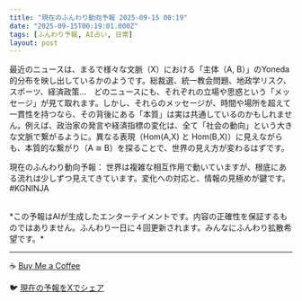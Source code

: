 ```yaml
---
title: "現在のふんわり動向予報 2025-09-15 00:19"
date: "2025-09-15T00:19:01.000Z"
tags: [ふんわり予報, AI占い, 日常]
layout: post
---
```


最近のニュースは、まるで様々な文脈（X）における「主体（A, B）」のYoneda的分布を映し出しているかのようです。総裁選、統一教会問題、地政学リスク、スポーツ、経済政策…　どのニュースにも、それぞれの立場や思惑という「メッセージ」が見て取れます。しかし、それらのメッセージが、時間や場所を超えて一貫性を持つなら、その背後にある「本質」は実は共通しているのかもしれません。例えば、政治家の発言や経済指標の変化は、全て「社会の動向」という大きな文脈で繋がるように。異なる表現（Hom(A,X) と Hom(B,X)）に見えながらも、本質的な繋がり（A ≅ B）を探ることで、世界の見え方が変わるはずです。


現在のふんわり動向予報：
世界は複雑な相互作用で動いていますが、根底にある流れは少しずつ見えてきています。変化への対応と、情報の見極めが鍵です。#KGNINJA

<br>
*この予報はAIが生成したエンターテイメントです。内容の正確性を保証するものではありません。ふんわり一日に４回更新されます。みんなにふんわり拡散希望です。*

---
☕️ [Buy Me a Coffee](https://www.buymeacoffee.com/kgninja)

🐦 [現在の予報をXでシェア](https://twitter.com/intent/tweet?text=%E7%8F%BE%E5%9C%A8%E3%81%AE%E3%81%B5%E3%82%93%E3%82%8F%E3%82%8A%E4%BA%88%E5%A0%B1%3A%20%E3%80%8C%E6%9C%80%E8%BF%91%E3%81%AE%E3%83%8B%E3%83%A5%E3%83%BC%E3%82%B9%E3%81%AF%E3%80%81%E3%81%BE%E3%82%8B%E3%81%A7%E6%A7%98%E3%80%85%E3%81%AA%E6%96%87%E8%84%88%EF%BC%88X%EF%BC%89%E3%81%AB%E3%81%8A%E3%81%91%E3%82%8B%E3%80%8C%E4%B8%BB%E4%BD%93%EF%BC%88A%2C%20B%EF%BC%89%E3%80%8D%E3%81%AEYoneda%E7%9A%84%E5%88%86%E5%B8%83%E3%82%92%E6%98%A0%E3%81%97%E5%87%BA%E3%81%97%E3%81%A6%E3%81%84%E3%82%8B%E3%81%8B%E3%81%AE%E3%82%88%E3%81%86%E3%81%A7%E3%81%99%E3%80%82%E3%80%8D%23KGNINJA%20%E7%B6%9A%E3%81%8D%E3%81%AF%E3%83%96%E3%83%AD%E3%82%B0%E3%81%A7%EF%BC%81%F0%9F%91%87&url=https%3A%2F%2Fkg-ninja.github.io%2FFunwariyoso%2F)
